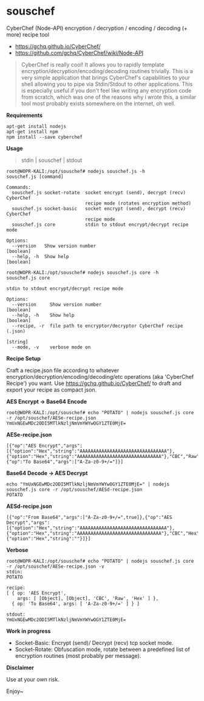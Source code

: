 # souschef
CyberChef (Node-API) encryption / decryption / encoding / decoding (+ more) recipe tool
- https://gchq.github.io/CyberChef/
- https://github.com/gchq/CyberChef/wiki/Node-API

> CyberChef is really cool! It allows you to rapidly template encryption/decryption/encoding/decoding routines trivially. This is a very simple application that brings CyberChef's capabilities to your shell allowing you to pipe via Stdin/Stdout to other applications. This is especially useful if you don't feel like writing any encryption code from scratch, which was one of the reasons why i wrote this, a similar tool most probably exists somewhere on the internet, oh well. 

**Requirements**

```
apt-get install nodejs
apt-get install npm
npm install --save cyberchef

```

**Usage**

> stdin | souschef | stdout

```
root@WOPR-KALI:/opt/souschef# nodejs souschef.js -h
souschef.js [command]

Commands:
  souschef.js socket-rotate  socket encrypt (send), decrypt (recv) CyberChef
                             recipe mode (rotates encryption method)
  souschef.js socket-basic   socket encrypt (send), decrypt (recv) CyberChef
                             recipe mode
  souschef.js core           stdin to stdout encrypt/decrypt recipe mode

Options:
  --version   Show version number                                      [boolean]
  --help, -h  Show help                                                [boolean]

root@WOPR-KALI:/opt/souschef# nodejs souschef.js core -h
souschef.js core

stdin to stdout encrypt/decrypt recipe mode

Options:
  --version     Show version number                                    [boolean]
  --help, -h    Show help                                              [boolean]
  --recipe, -r  file path to encryptor/decryptor CyberChef recipe (.json)
                                                                        [string]
  --mode, -v    verbose mode on

```
**Recipe Setup**

Craft a recipe.json file according to whatever encryption/decryption/encoding/decoding/etc operations (aka 'CyberChef Recipe') you want. Use https://gchq.github.io/CyberChef/ to draft and export your recipe as compact json.  


**AES Encrypt -> Base64 Encode**

```
root@WOPR-KALI:/opt/souschef# echo "POTATO" | nodejs souschef.js core -r /opt/souschef/AESe-recipe.json
YmUxNGEwMDc2ODI5MTlkNzljNmVmYWYwOGY1ZTE0MjE=

```

**AESe-recipe.json**

```
[{"op":"AES Encrypt","args":[{"option":"Hex","string":"AAAAAAAAAAAAAAAAAAAAAAAAAAAAAAAA"},{"option":"Hex","string":"AAAAAAAAAAAAAAAAAAAAAAAAAAAAAAA"},"CBC","Raw","Hex"]},{"op":"To Base64","args":["A-Za-z0-9+/="]}]
```

**Base64 Decode -> AES Decrypt**

```
echo "YmUxNGEwMDc2ODI5MTlkNzljNmVmYWYwOGY1ZTE0MjE=" | nodejs souschef.js core -r /opt/souschef/AESd-recipe.json
POTATO
```
**AESd-recipe.json**
```
[{"op":"From Base64","args":["A-Za-z0-9+/=",true]},{"op":"AES Decrypt","args":[{"option":"Hex","string":"AAAAAAAAAAAAAAAAAAAAAAAAAAAAAAAA"},{"option":"Hex","string":"AAAAAAAAAAAAAAAAAAAAAAAAAAAAAAA"},"CBC","Hex","Raw",{"option":"Hex","string":""}]}]
```

**Verbose**

```
root@WOPR-KALI:/opt/souschef# echo "POTATO" | nodejs souschef.js core -r /opt/souschef/AESe-recipe.json -v
stdin: 
POTATO

recipe: 
[ { op: 'AES Encrypt',
    args: [ [Object], [Object], 'CBC', 'Raw', 'Hex' ] },
  { op: 'To Base64', args: [ 'A-Za-z0-9+/=' ] } ]

stdout: 
YmUxNGEwMDc2ODI5MTlkNzljNmVmYWYwOGY1ZTE0MjE=
```

**Work in progress**

- Socket-Basic: Encrypt (send)/ Decrypt (recv) tcp socket mode.
- Socket-Rotate: Obfuscation mode, rotate between a predefined list of encryption routines (most probably per message).  

**Disclaimer**

Use at your own risk. 

Enjoy~

